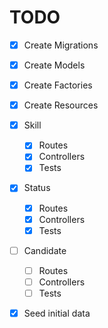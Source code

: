 # TODO

- [x] Create Migrations
- [x] Create Models
- [x] Create Factories
- [x] Create Resources

- [x] Skill
    - [x] Routes
    - [x] Controllers
    - [x] Tests

- [x] Status
    - [x] Routes
    - [x] Controllers
    - [x] Tests

- [ ] Candidate
    - [ ] Routes
    - [ ] Controllers
    - [ ] Tests

- [x] Seed initial data